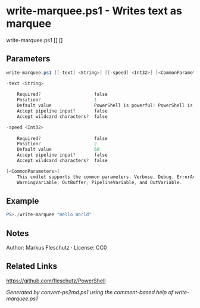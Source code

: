 # write-marquee.ps1 - Writes text as marquee

write-marquee.ps1 [<text>] [<speed>]

## Parameters
```powershell
write-marquee.ps1 [[-text] <String>] [[-speed] <Int32>] [<CommonParameters>]

-text <String>
    
    Required?                    false
    Position?                    1
    Default value                PowerShell is powerful! PowerShell is cross-platform! PowerShell is open-source! PowerShell is easy to learn! Powershell is fully documented
    Accept pipeline input?       false
    Accept wildcard characters?  false

-speed <Int32>
    
    Required?                    false
    Position?                    2
    Default value                60
    Accept pipeline input?       false
    Accept wildcard characters?  false

[<CommonParameters>]
    This cmdlet supports the common parameters: Verbose, Debug, ErrorAction, ErrorVariable, WarningAction, 
    WarningVariable, OutBuffer, PipelineVariable, and OutVariable.
```

## Example
```powershell
PS>./write-marquee "Hello World"
```


## Notes
Author: Markus Fleschutz · License: CC0

## Related Links
https://github.com/fleschutz/PowerShell

*Generated by convert-ps2md.ps1 using the comment-based help of write-marquee.ps1*
